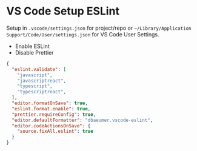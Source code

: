 # VS Code Setup ESLint

Setup in ```.vscode/settings.json``` for project/repo or ```~/Library/Application Support/Code/User/settings.json``` for VS Code User Settings.

* Enable ESLint
* Disable Prettier

```json
{
  "eslint.validate": [
    "javascript",
    "javascriptreact",
    "typescript",
    "typescriptreact",
  ],
  "editor.formatOnSave": true,
  "eslint.format.enable": true,
  "prettier.requireConfig": true,
  "editor.defaultFormatter": "dbaeumer.vscode-eslint",
  "editor.codeActionsOnSave": {
    "source.fixAll.eslint": true
  }
}
```
